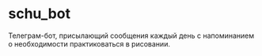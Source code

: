 # schu_bot
Телеграм-бот, присылающий сообщения каждый день с напоминанием о необходимости практиковаться в рисовании.
